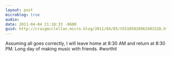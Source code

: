 ```yaml
---
layout: post
microblog: true
audio: 
date: 2011-04-04 21:10:33 -0600
guid: http://craigmcclellan.micro.blog/2011/04/05/t55105010962403328.html
---
```

Assuming all goes correctly, I will leave home at 8:30 AM and return at 8:30 PM. Long day of making music with friends. #worthit
